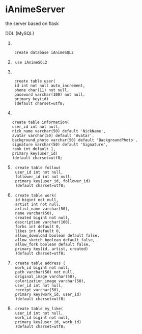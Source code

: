 # iAnimeServer
the server based on flask

DDL (MySQL)

1.  
     
        create database iAnimeSQL2

2.      
        use iAnimeSQL2

3. 

        create table user(
        id int not null auto_increment,
        phone char(11) not null,
        password varchar(100) not null,
        primary key(id)
        )default charset=utf8;
   
4. 

       create table information(
       user_id int not null,
       nick_name varchar(50) default 'NickName',
       avatar varchar(50) default 'Avatar',
       background_photo varchar(50) default 'BackgroundPhoto',
       signature varchar(50) default 'Signature',
       rank int default 1,
       primary key(user_id)
       )default charset=utf8;

5. 
        create table follow(
        user_id int not null,
        follower_id int not null,
        primary key(user_id, follower_id)
        )default charset=utf8;
        
6. 
        create table work(
        id bigint not null,
        artist int not null,
        artist_name varchar(50),
        name varchar(50),
        created bigint not null,
        description varchar(100),
        forks int default 0,
        likes int default 0,
        allow_download boolean default false,
        allow_sketch boolean default false,
        allow_fork boolean default false,
        primary key(id, artist, created)
        )default charset=utf8;
        
7.
        create table address (
        work_id bigint not null,
        path varchar(50) not null,
        original_image varchar(50),
        colorization_image varchar(50),
        user_id int not null,
        receipt varchar(50),
        primary key(work_id, user_id)
        )default charset=utf8;
        
8.
        create table my_like(
        user_id int not null,
        work_id bigint not null,
        primary key(user_id, work_id)
        )default charset=utf8;

